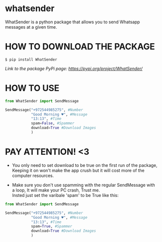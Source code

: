 # whatsender
WhatSender is a python package that allows you to send Whatsapp messages at a given time.

# HOW TO DOWNLOAD THE PACKAGE

```
$ pip install WhatSender
```
*Link to the package PyPi page: https://pypi.org/project/WhatSender/*

# HOW TO USE

```python
from WhatSender import SendMessage

SendMessage("+972544985275", #Number
            "Good Morning ♥", #Message
            "13:13", #Time
            spam=False, #Spammer
            download=True #Download Images
            )                 

```

# PAY ATTENTION! <3

* You only need to set download to be true on the first run of the package,<br>
  Keeping it on won't make the app crush but it will cost more of the computer resources.

* Make sure you don't use spamming with the regular SendMessage with a loop, It will make your PC crash, Trust me.<br>
  Insted just set the varibale 'spam' to be True like this: 
  
```python
from WhatSender import SendMessage

SendMessage("+972544985275", #Number
            "Good Morning ♥", #Message
            "13:13", #Time
            spam=True, #Spammer
            download=True #Download Images
            )                 

```
